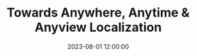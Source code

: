 ---
layout: post
title: Towards Anywhere, Anytime & Anyview Localization
date: 2023-08-01 12:00:00
description:
redirect: https://twitter.com/Nik__V__/status/1686814252026286080?s=20
---
